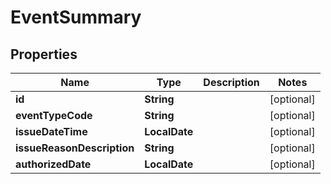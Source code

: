 

# EventSummary


## Properties

| Name | Type | Description | Notes |
|------------ | ------------- | ------------- | -------------|
|**id** | **String** |  |  [optional] |
|**eventTypeCode** | **String** |  |  [optional] |
|**issueDateTime** | **LocalDate** |  |  [optional] |
|**issueReasonDescription** | **String** |  |  [optional] |
|**authorizedDate** | **LocalDate** |  |  [optional] |



